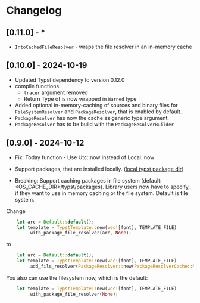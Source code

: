 # Changelog

## [0.11.0] - *
- `IntoCachedFileResolver` - wraps the file resolver in an in-memory cache

## [0.10.0] - 2024-10-19

- Updated Typst dependency to version 0.12.0
- compile functions: 
    - `tracer` argument removed
    - Return Type of is now wrapped in `Warned` type
- Added optional in-memory-caching of sources and binary files for 
  `FileSystemResolver` and `PackageResolver`, that is enabled by default.
- `PackageResolver` has now the cache as generic type argument.
- `PackageResolver` has to be build with the `PackageResolverBuilder`

## [0.9.0] - 2024-10-12

- Fix: Today function - Use Utc::now instead of Local::now
- Support packages, that are installed locally. ([local typst package dir](https://github.com/typst/packages?tab=readme-ov-file#local-packages))

- Breaking: Support caching packages in file system (default: <OS_CACHE_DIR>/typst/packages). Library users now have to specify, if they want to use in memory caching or the file system. Default is file system.

Change 
```rust
    let arc = Default::default();
    let template = TypstTemplate::new(vec![font], TEMPLATE_FILE)
        .with_package_file_resolver(arc, None);
```
to
```rust
    let arc = Default::default();
    let template = TypstTemplate::new(vec![font], TEMPLATE_FILE)
        .add_file_resolver(PackageResolver::new(PackageResolverCache::Memory(arc), None));
```
You also can use the filesystem now, which is the default:
```rust
    let template = TypstTemplate::new(vec![font], TEMPLATE_FILE)
        .with_package_file_resolver(None);
```

